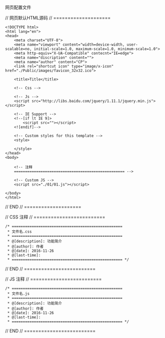 网页配置文件

// 网页默认HTML源码
// ====================

	<!DOCTYPE html>
	<html lang="en">
	<head>
		<meta charset="UTF-8">
		<meta name="viewport" content="width=device-width, user-scalable=no, initial-scale=1.0, maximum-scale=1.0, minimum-scale=1.0">
		<meta http-equiv="X-UA-Compatible" contecnt="IE=edge">
		<meta name="discription" content="">
		<meta name="author" content="CP">
		<link rel="shortcut icon" type="image/x-icon" href="./Public/images/favicon_32x32.ico">
	
		<title>Title</title>
		
		<!-- Css -->
	
		<!-- Js -->
		<script src="http://libs.baidu.com/jquery/1.11.1/jquery.min.js"></script>
	
		<!-- IE Support -->
	 	<!--[if lt IE 9]>
	 		<script src=""></script>
	    <![endif]-->
	
	    <!-- Custom styles for this template -->
	    <style>
	    	
	    </style>
	</head>
	<body>
		
		<!-- 注释 
		================================================== -->
	
		<!-- Custom JS -->
		<script src="./01/01.js"></script>
	
	</body>
	</html>

// END
// ====================

// CSS 注释
// =========================
 
	/* ==================================================
	 * 文件名.css
	 * ==================================================
	 * @[description]: 功能简介 
	 * @[author]: 作者
	 * @[date]: 2016-11-26
	 * @[last-time]: 
	 * ================================================== */   

// END
// =========================


// JS 注释
// =========================

	/* ==================================================
	 * 文件名.js
	 * ==================================================
	 * @[description]: 功能简介 
	 * @[author]: 作者
	 * @[date]: 2016-11-26
	 * @[last-time]: 
	 * ================================================== */   

// END
// =========================